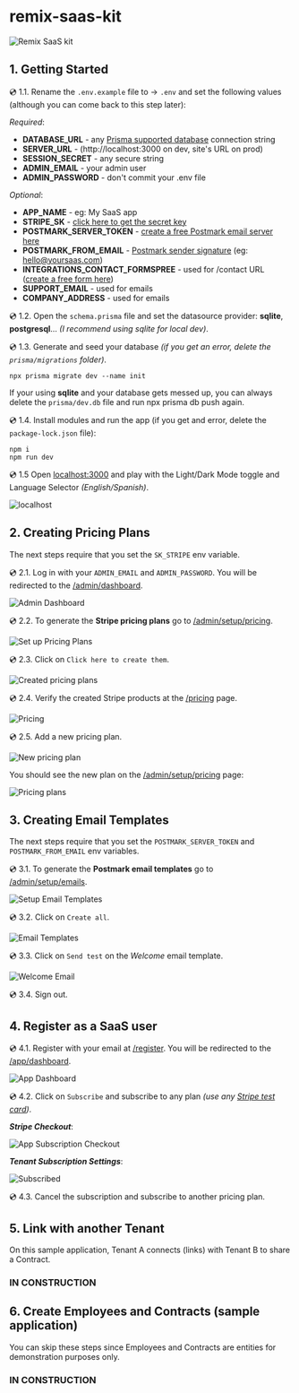 # remix-saas-kit

![Remix SaaS kit](https://yahooder.sirv.com/saasfrontends/remix/ss/cover.png)

## 1. Getting Started

💿 1.1. Rename the `.env.example` file to &rarr; `.env` and set the following values (although you can come back to this step later):

_Required_:

- **DATABASE_URL** - any [Prisma supported database](https://www.prisma.io/docs/reference/database-reference/supported-databases) connection string
- **SERVER_URL** - (http://localhost:3000 on dev, site's URL on prod)
- **SESSION_SECRET** - any secure string
- **ADMIN_EMAIL** - your admin user
- **ADMIN_PASSWORD** - don't commit your .env file

_Optional_:

- **APP_NAME** - eg: My SaaS app
- **STRIPE_SK** - [click here to get the secret key](https://dashboard.stripe.com/test/developers)
- **POSTMARK_SERVER_TOKEN** - [create a free Postmark email server here](https://account.postmarkapp.com/servers)
- **POSTMARK_FROM_EMAIL** - [Postmark sender signature](https://account.postmarkapp.com/signature_domains) (eg: hello@yoursaas.com)
- **INTEGRATIONS_CONTACT_FORMSPREE** - used for /contact URL ([create a free form here](https://formspree.io/forms))
- **SUPPORT_EMAIL** - used for emails
- **COMPANY_ADDRESS** - used for emails

💿 1.2. Open the `schema.prisma` file and set the datasource provider: **sqlite**, **postgresql**... _(I recommend using sqlite for local dev)_.

💿 1.3. Generate and seed your database _(if you get an error, delete the `prisma/migrations` folder)_.

```
npx prisma migrate dev --name init
```

If your using **sqlite** and your database gets messed up, you can always delete the `prisma/dev.db` file and run npx prisma db push again.

💿 1.4. Install modules and run the app (if you get and error, delete the `package-lock.json` file):

```
npm i
npm run dev
```

💿 1.5 Open [localhost:3000](http://localhost:3000) and play with the Light/Dark Mode toggle and Language Selector _(English/Spanish)_.

![localhost](https://yahooder.sirv.com/saasfrontends/remix/tutorials/readme/localhost.png)

## 2. Creating Pricing Plans

The next steps require that you set the `SK_STRIPE` env variable.

💿 2.1. Log in with your `ADMIN_EMAIL` and `ADMIN_PASSWORD`. You will be redirected to the [/admin/dashboard](http://localhost:3000/admin/dashboard).

![Admin Dashboard](https://yahooder.sirv.com/saasfrontends/remix/tutorials/readme/admin-dashboard.png)

💿 2.2. To generate the **Stripe pricing plans** go to [/admin/setup/pricing](http://localhost:3000/admin/setup/pricing).

![Set up Pricing Plans](https://yahooder.sirv.com/saasfrontends/remix/tutorials/readme/admin-setup-pricing.png)

💿 2.3. Click on `Click here to create them`.

![Created pricing plans](https://yahooder.sirv.com/saasfrontends/remix/tutorials/readme/admin-pricing.png)

💿 2.4. Verify the created Stripe products at the [/pricing](http://localhost:3000/pricing) page.

![Pricing](https://yahooder.sirv.com/saasfrontends/remix/tutorials/readme/pricing.png)

💿 2.5. Add a new pricing plan.

![New pricing plan](https://yahooder.sirv.com/saasfrontends/remix/tutorials/readme/admin-pricing-new.png)

You should see the new plan on the [/admin/setup/pricing](http://localhost:3000/admin/setup/pricing) page:

![Pricing plans](https://yahooder.sirv.com/saasfrontends/remix/tutorials/readme/admin-pricing-with-custom.png)

## 3. Creating Email Templates

The next steps require that you set the `POSTMARK_SERVER_TOKEN` and `POSTMARK_FROM_EMAIL` env variables.

💿 3.1. To generate the **Postmark email templates** go to [/admin/setup/emails](http://localhost:3000/admin/setup/emails).

![Setup Email Templates](https://yahooder.sirv.com/saasfrontends/remix/tutorials/readme/admin-setup-emails.png)

💿 3.2. Click on `Create all`.

![Email Templates](https://yahooder.sirv.com/saasfrontends/remix/tutorials/readme/admin-emails.png)

💿 3.3. Click on `Send test` on the *Welcome* email template.

![Welcome Email](https://yahooder.sirv.com/saasfrontends/remix/tutorials/readme/welcome-email.png)

💿 3.4. Sign out.

## 4. Register as a SaaS user

💿 4.1. Register with your email at [/register](http://localhost:3000/register). You will be redirected to the [/app/dashboard](http://localhost:3000/app/dashboard).

![App Dashboard](https://yahooder.sirv.com/saasfrontends/remix/tutorials/readme/app-dashboard.png)

💿 4.2. Click on `Subscribe` and subscribe to any plan _(use any [Stripe test card](https://stripe.com/docs/testing#cards))_.

***Stripe Checkout***:

![App Subscription Checkout](https://yahooder.sirv.com/saasfrontends/remix/tutorials/readme/app-subscription-checkout.png)

***Tenant Subscription Settings***:

![Subscribed](https://yahooder.sirv.com/saasfrontends/remix/tutorials/readme/app-subscribed.png)

💿 4.3. Cancel the subscription and subscribe to another pricing plan.

## 5. Link with another Tenant

On this sample application, Tenant A connects (links) with Tenant B to share a Contract.

### IN CONSTRUCTION

## 6. Create Employees and Contracts (sample application)

You can skip these steps since Employees and Contracts are entities for demonstration purposes only.

### IN CONSTRUCTION